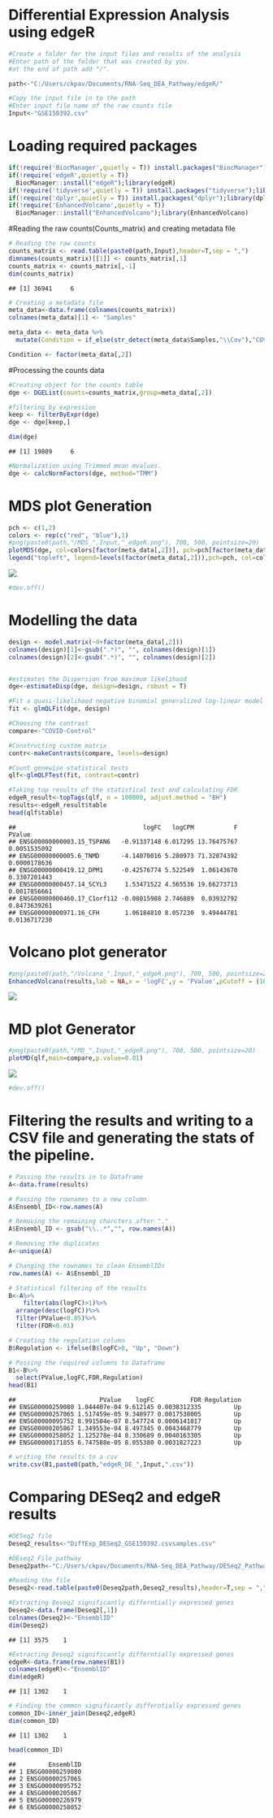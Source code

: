 Differential Expression Analysis using edgeR
================

``` r
#Create a folder for the input files and results of the analysis
#Enter path of the folder that was created by you.
#at the end of path add "/".

path<-"C:/Users/ckpav/Documents/RNA-Seq_DEA_Pathway/edgeR/"

#Copy the input file in to the path
#Enter input file name of the raw counts file
Input<-"GSE150392.csv"
```

# Loading required packages

``` r
if(!require('BiocManager',quietly = T)) install.packages("BiocManager");library(BiocManager)
if(!require('edgeR',quietly = T))
  BiocManager::install("edgeR");library(edgeR)
if(!require('tidyverse',quietly = T)) install.packages("tidyverse");library(tidyverse)
if(!require('dplyr',quietly = T)) install.packages("dplyr");library(dplyr)
if(!require('EnhancedVolcano',quietly = T))
  BiocManager::install("EnhancedVolcano");library(EnhancedVolcano)
```

\#Reading the raw counts(Counts\_matrix) and creating metadata file

``` r
# Reading the raw counts
counts_matrix <- read.table(paste0(path,Input),header=T,sep = ",")
dimnames(counts_matrix)[[1]] <- counts_matrix[,1]
counts_matrix <- counts_matrix[,-1]
dim(counts_matrix)
```

    ## [1] 36941     6

``` r
# Creating a metadata file 
meta_data<-data.frame(colnames(counts_matrix))
colnames(meta_data)[1] <- "Samples"

meta_data <- meta_data %>%
  mutate(Condition = if_else(str_detect(meta_data$Samples,"\\Cov"),"COVID","Control"))

Condition <- factor(meta_data[,2])
```

\#Processing the counts data

``` r
#Creating object for the counts table
dge <- DGEList(counts=counts_matrix,group=meta_data[,2])

#filtering by expression
keep <- filterByExpr(dge)
dge <- dge[keep,]

dim(dge)
```

    ## [1] 19809     6

``` r
#Normalization using Trimmed mean mvalues.
dge <- calcNormFactors(dge, method="TMM")
```

# MDS plot Generation

``` r
pch <- c(1,2)
colors <- rep(c("red", "blue"),1)
#png(paste0(path,"/MDS_",Input,"_edgeR.png"), 700, 500, pointsize=20)
plotMDS(dge, col=colors[factor(meta_data[,2])], pch=pch[factor(meta_data[,2])])
legend("topleft", legend=levels(factor(meta_data[,2])),pch=pch, col=colors, ncol=2)
```

![](DEA_edgeR_files/figure-gfm/unnamed-chunk-5-1.png)<!-- -->

``` r
#dev.off()
```

# Modelling the data

``` r
design <- model.matrix(~0+factor(meta_data[,2]))
colnames(design)[1]<-gsub(".*)", "", colnames(design)[1])
colnames(design)[2]<-gsub(".*)", "", colnames(design)[2])


#estimates the Dispersion from maximum likelihood
dge<-estimateDisp(dge, design=design, robust = T)

#Fit a quasi-likelihood negative binomial generalized log-linear model to count data 
fit <- glmQLFit(dge, design)

#Choosing the contrast
compare<-"COVID-Control"

#Constructing custom matrix
contr<-makeContrasts(compare, levels=design)

#Count genewise statistical tests
qlf<-glmQLFTest(fit, contrast=contr)

#Taking top results of the statistical test and calculating FDR
edgeR_result<-topTags(qlf, n = 100000, adjust.method = "BH")
results<-edgeR_result$table
head(qlf$table)
```

    ##                                   logFC   logCPM           F       PValue
    ## ENSG00000000003.15_TSPAN6   -0.91337148 6.017295 13.76475767 0.0051535092
    ## ENSG00000000005.6_TNMD      -4.14070016 5.280973 71.32874392 0.0000178636
    ## ENSG00000000419.12_DPM1     -0.42576774 5.522549  1.06143670 0.3307201443
    ## ENSG00000000457.14_SCYL3     1.53471522 4.565536 19.66273713 0.0017856661
    ## ENSG00000000460.17_C1orf112 -0.08015988 2.746889  0.03932792 0.8473639261
    ## ENSG00000000971.16_CFH       1.06184810 8.057230  9.49444781 0.0136717230

# Volcano plot generator

``` r
#png(paste0(path,"/Volcano_",Input,"_edgeR.png"), 700, 500, pointsize=20)
EnhancedVolcano(results,lab = NA,x = 'logFC',y = 'PValue',pCutoff = (10e-2)/2,FCcutoff = 1.0,  xlim = c(-5, 5),ylim = c(0, -log10(10e-12)))
```

![](DEA_edgeR_files/figure-gfm/unnamed-chunk-7-1.png)<!-- -->

# MD plot Generator

``` r
#png(paste0(path,"/MD_",Input,"_edgeR.png"), 700, 500, pointsize=20)
plotMD(qlf,main=compare,p.value=0.01)
```

![](DEA_edgeR_files/figure-gfm/unnamed-chunk-8-1.png)<!-- -->

``` r
#dev.off()
```

# Filtering the results and writing to a CSV file and generating the stats of the pipeline.

``` r
# Passing the results in to Dataframe 
A<-data.frame(results)

# Passing the rownames to a new column
A$Ensembl_ID<-row.names(A)

# Removing the remaining charcters after "."
A$Ensembl_ID <- gsub("\\..*","", row.names(A))

# Removing the duplicates
A<-unique(A)

# Changing the rownames to clean EnsemblIDs
row.names(A) <- A$Ensembl_ID

# Statistical filtering of the results
B<-A%>%
    filter(abs(logFC)>1)%>%
  arrange(desc(logFC))%>%
  filter(PValue<0.05)%>%
  filter(FDR<0.01)

# Creating the regulation column
B$Regulation <- ifelse(B$logFC>0, "Up", "Down")

# Passing the required columns to Dataframe
B1<-B%>%
  select(PValue,logFC,FDR,Regulation)
head(B1)
```

    ##                       PValue    logFC          FDR Regulation
    ## ENSG00000259080 1.044407e-04 9.612145 0.0038312335         Up
    ## ENSG00000257065 1.517459e-05 9.348977 0.0017538005         Up
    ## ENSG00000095752 8.991504e-07 8.547724 0.0006141817         Up
    ## ENSG00000205867 1.349553e-04 8.497345 0.0043468779         Up
    ## ENSG00000258052 1.125278e-04 8.330689 0.0040163305         Up
    ## ENSG00000171855 6.747588e-05 8.055380 0.0031827223         Up

``` r
# writing the results to a csv
write.csv(B1,paste0(path,"edgeR_DE_",Input,".csv"))
```

# Comparing DESeq2 and edgeR results

``` r
#DESeq2 file
Deseq2_results<-"DiffExp_DESeq2_GSE150392.csvsamples.csv"

#DEseq2 File pathway
Deseq2path<-"C:/Users/ckpav/Documents/RNA-Seq_DEA_Pathway/DESeq2_Pathway/"

#Reading the file
Deseq2<-read.table(paste0(Deseq2path,Deseq2_results),header=T,sep = ",")

#Extracting Deseq2 significantly differntially expressed genes
Deseq2<-data.frame(Deseq2[,1])
colnames(Deseq2)<-"EnsemblID"
dim(Deseq2)
```

    ## [1] 3575    1

``` r
#Extracting Deseq2 significantly differntially expressed genes
edgeR<-data.frame(row.names(B1))
colnames(edgeR)<-"EnsemblID"
dim(edgeR)
```

    ## [1] 1302    1

``` r
# Finding the common significantly differntially expressed genes
common_ID<-inner_join(Deseq2,edgeR)
dim(common_ID)
```

    ## [1] 1302    1

``` r
head(common_ID)
```

    ##         EnsemblID
    ## 1 ENSG00000259080
    ## 2 ENSG00000257065
    ## 3 ENSG00000095752
    ## 4 ENSG00000205867
    ## 5 ENSG00000226979
    ## 6 ENSG00000258052
